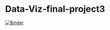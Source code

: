 # Data-Viz-final-project3

[![Binder](https://mybinder.org/badge_logo.svg)](https://mybinder.org/v2/gh/rohanj7/Data-Viz-Final-Project-3/HEAD)
